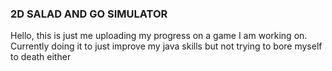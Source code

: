 ### 2D SALAD AND GO SIMULATOR ###

Hello, this is just me uploading my progress on
a game I am working on. Currently doing it to 
just improve my java skills but not trying to bore
myself to death either
